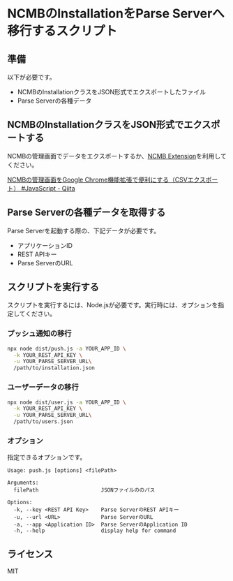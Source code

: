 # NCMBのInstallationをParse Serverへ移行するスクリプト

## 準備

以下が必要です。

- NCMBのInstallationクラスをJSON形式でエクスポートしたファイル
- Parse Serverの各種データ

## NCMBのInstallationクラスをJSON形式でエクスポートする

NCMBの管理画面でデータをエクスポートするか、[NCMB Extension](https://chromewebstore.google.com/detail/ncmb-extension/dglkhlplcpmnbgodhbngcmdfpojkbdnc?hl=ja)を利用してください。

[NCMBの管理画面をGoogle Chrome機能拡張で便利にする（CSVエクスポート） \#JavaScript \- Qiita](https://qiita.com/goofmint/items/19bccf321f210b013e10)

## Parse Serverの各種データを取得する

Parse Serverを起動する際の、下記データが必要です。

- アプリケーションID
- REST APIキー
- Parse ServerのURL

## スクリプトを実行する

スクリプトを実行するには、Node.jsが必要です。実行時には、オプションを指定してください。

### プッシュ通知の移行

```bash
npx node dist/push.js -a YOUR_APP_ID \
  -k YOUR_REST_API_KEY \
  -u YOUR_PARSE_SERVER_URL\
  /path/to/installation.json
```

### ユーザーデータの移行

```bash
npx node dist/user.js -a YOUR_APP_ID \
  -k YOUR_REST_API_KEY \
  -u YOUR_PARSE_SERVER_URL\
  /path/to/users.json
```

### オプション

指定できるオプションです。

```
Usage: push.js [options] <filePath>

Arguments:
  filePath                    JSONファイルののパス

Options:
  -k, --key <REST API Key>    Parse ServerのREST APIキー
  -u, --url <URL>             Parse ServerのURL
  -a, --app <Application ID>  Parse ServerのApplication ID
  -h, --help                  display help for command
```


## ライセンス

MIT

